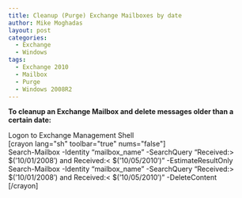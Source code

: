 ```yaml
---
title: Cleanup (Purge) Exchange Mailboxes by date
author: Mike Moghadas
layout: post
categories:
  - Exchange
  - Windows
tags:
  - Exchange 2010
  - Mailbox
  - Purge
  - Windows 2008R2
---
```

**To cleanup an Exchange Mailbox and delete messages older than a certain date:**

Logon to Exchange Management Shell  
[crayon lang="sh" toolbar="true" nums="false"]  
Search-Mailbox -Identity “mailbox_name” -SearchQuery “Received:> $(’10/01/2008′) and Received:< $(’10/05/2010′)” -EstimateResultOnly  
Search-Mailbox -Identity “mailbox_name” -SearchQuery “Received:> $(’10/01/2008′) and Received:< $(’10/05/2010′)” -DeleteContent  
[/crayon]
